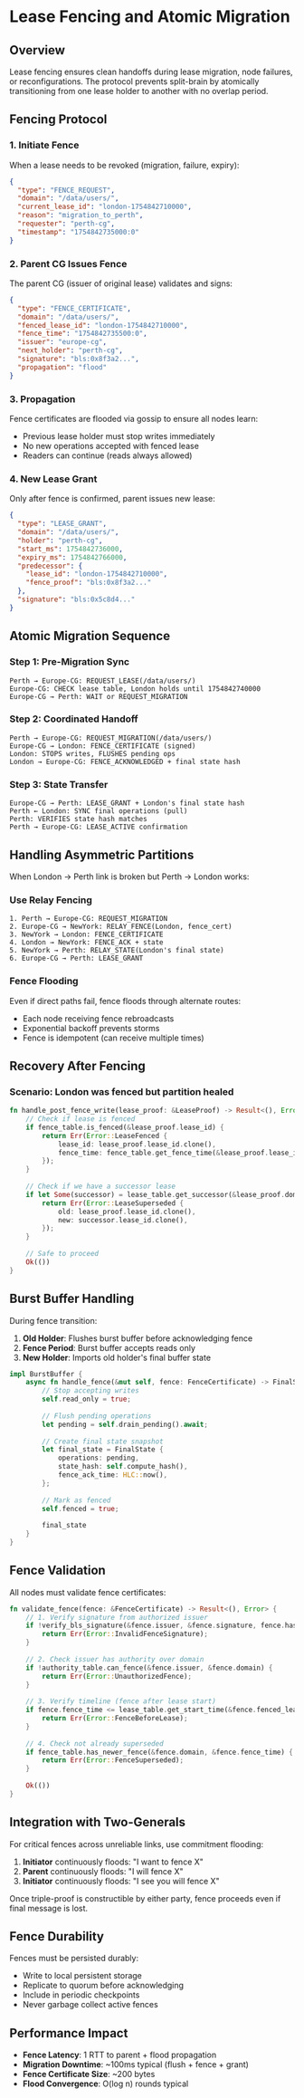 # Lease Fencing and Atomic Migration

## Overview

Lease fencing ensures clean handoffs during lease migration, node failures, or reconfigurations. The protocol prevents split-brain by atomically transitioning from one lease holder to another with no overlap period.

## Fencing Protocol

### 1. Initiate Fence

When a lease needs to be revoked (migration, failure, expiry):

```json
{
  "type": "FENCE_REQUEST",
  "domain": "/data/users/",
  "current_lease_id": "london-1754842710000",
  "reason": "migration_to_perth",
  "requester": "perth-cg",
  "timestamp": "1754842735000:0"
}
```

### 2. Parent CG Issues Fence

The parent CG (issuer of original lease) validates and signs:

```json
{
  "type": "FENCE_CERTIFICATE",
  "domain": "/data/users/",
  "fenced_lease_id": "london-1754842710000",
  "fence_time": "1754842735500:0",
  "issuer": "europe-cg",
  "next_holder": "perth-cg",
  "signature": "bls:0x8f3a2...",
  "propagation": "flood"
}
```

### 3. Propagation

Fence certificates are flooded via gossip to ensure all nodes learn:
- Previous lease holder must stop writes immediately
- No new operations accepted with fenced lease
- Readers can continue (reads always allowed)

### 4. New Lease Grant

Only after fence is confirmed, parent issues new lease:

```json
{
  "type": "LEASE_GRANT",
  "domain": "/data/users/",
  "holder": "perth-cg",
  "start_ms": 1754842736000,
  "expiry_ms": 1754842766000,
  "predecessor": {
    "lease_id": "london-1754842710000",
    "fence_proof": "bls:0x8f3a2..."
  },
  "signature": "bls:0x5c8d4..."
}
```

## Atomic Migration Sequence

### Step 1: Pre-Migration Sync
```
Perth → Europe-CG: REQUEST_LEASE(/data/users/)
Europe-CG: CHECK lease table, London holds until 1754842740000
Europe-CG → Perth: WAIT or REQUEST_MIGRATION
```

### Step 2: Coordinated Handoff
```
Perth → Europe-CG: REQUEST_MIGRATION(/data/users/)
Europe-CG → London: FENCE_CERTIFICATE (signed)
London: STOPS writes, FLUSHES pending ops
London → Europe-CG: FENCE_ACKNOWLEDGED + final state hash
```

### Step 3: State Transfer
```
Europe-CG → Perth: LEASE_GRANT + London's final state hash
Perth ← London: SYNC final operations (pull)
Perth: VERIFIES state hash matches
Perth → Europe-CG: LEASE_ACTIVE confirmation
```

## Handling Asymmetric Partitions

When London → Perth link is broken but Perth → London works:

### Use Relay Fencing

```
1. Perth → Europe-CG: REQUEST_MIGRATION
2. Europe-CG → NewYork: RELAY_FENCE(London, fence_cert)
3. NewYork → London: FENCE_CERTIFICATE
4. London → NewYork: FENCE_ACK + state
5. NewYork → Perth: RELAY_STATE(London's final state)
6. Europe-CG → Perth: LEASE_GRANT
```

### Fence Flooding

Even if direct paths fail, fence floods through alternate routes:
- Each node receiving fence rebroadcasts
- Exponential backoff prevents storms
- Fence is idempotent (can receive multiple times)

## Recovery After Fencing

### Scenario: London was fenced but partition healed

```rust
fn handle_post_fence_write(lease_proof: &LeaseProof) -> Result<(), Error> {
    // Check if lease is fenced
    if fence_table.is_fenced(&lease_proof.lease_id) {
        return Err(Error::LeaseFenced {
            lease_id: lease_proof.lease_id.clone(),
            fence_time: fence_table.get_fence_time(&lease_proof.lease_id),
        });
    }
    
    // Check if we have a successor lease
    if let Some(successor) = lease_table.get_successor(&lease_proof.domain) {
        return Err(Error::LeaseSuperseded {
            old: lease_proof.lease_id.clone(),
            new: successor.lease_id.clone(),
        });
    }
    
    // Safe to proceed
    Ok(())
}
```

## Burst Buffer Handling

During fence transition:

1. **Old Holder**: Flushes burst buffer before acknowledging fence
2. **Fence Period**: Burst buffer accepts reads only
3. **New Holder**: Imports old holder's final buffer state

```rust
impl BurstBuffer {
    async fn handle_fence(&mut self, fence: FenceCertificate) -> FinalState {
        // Stop accepting writes
        self.read_only = true;
        
        // Flush pending operations
        let pending = self.drain_pending().await;
        
        // Create final state snapshot
        let final_state = FinalState {
            operations: pending,
            state_hash: self.compute_hash(),
            fence_ack_time: HLC::now(),
        };
        
        // Mark as fenced
        self.fenced = true;
        
        final_state
    }
}
```

## Fence Validation

All nodes must validate fence certificates:

```rust
fn validate_fence(fence: &FenceCertificate) -> Result<(), Error> {
    // 1. Verify signature from authorized issuer
    if !verify_bls_signature(&fence.issuer, &fence.signature, fence.hash()) {
        return Err(Error::InvalidFenceSignature);
    }
    
    // 2. Check issuer has authority over domain
    if !authority_table.can_fence(&fence.issuer, &fence.domain) {
        return Err(Error::UnauthorizedFence);
    }
    
    // 3. Verify timeline (fence after lease start)
    if fence.fence_time <= lease_table.get_start_time(&fence.fenced_lease_id) {
        return Err(Error::FenceBeforeLease);
    }
    
    // 4. Check not already superseded
    if fence_table.has_newer_fence(&fence.domain, &fence.fence_time) {
        return Err(Error::FenceSuperseded);
    }
    
    Ok(())
}
```

## Integration with Two-Generals

For critical fences across unreliable links, use commitment flooding:

1. **Initiator** continuously floods: "I want to fence X"
2. **Parent** continuously floods: "I will fence X"
3. **Initiator** continuously floods: "I see you will fence X"

Once triple-proof is constructible by either party, fence proceeds even if final message is lost.

## Fence Durability

Fences must be persisted durably:
- Write to local persistent storage
- Replicate to quorum before acknowledging
- Include in periodic checkpoints
- Never garbage collect active fences

## Performance Impact

- **Fence Latency**: 1 RTT to parent + flood propagation
- **Migration Downtime**: ~100ms typical (flush + fence + grant)
- **Fence Certificate Size**: ~200 bytes
- **Flood Convergence**: O(log n) rounds typical